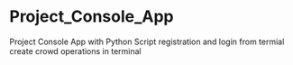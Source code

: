 # Project_Console_App
Project Console App with Python Script
registration and login from termial 
create crowd operations in terminal 

